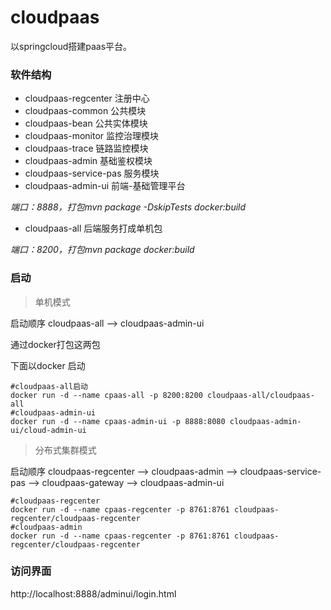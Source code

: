 # cloudpaas

以springcloud搭建paas平台。

### 软件结构

* cloudpaas-regcenter 注册中心
* cloudpaas-common  公共模块
* cloudpaas-bean 公共实体模块
* cloudpaas-monitor 监控治理模块
* cloudpaas-trace 链路监控模块
* cloudpaas-admin 基础鉴权模块
* cloudpaas-service-pas 服务模块
* cloudpaas-admin-ui 前端-基础管理平台

*端口：8888，打包mvn package -DskipTests docker:build*

* cloudpaas-all 后端服务打成单机包

*端口：8200，打包mvn package docker:build*

### 启动

> 单机模式

启动顺序 cloudpaas-all --> cloudpaas-admin-ui

通过docker打包这两包

下面以docker 启动

```
#cloudpaas-all启动
docker run -d --name cpaas-all -p 8200:8200 cloudpaas-all/cloudpaas-all
#cloudpaas-admin-ui
docker run -d --name cpaas-admin-ui -p 8888:8080 cloudpaas-admin-ui/cloud-admin-ui
```

> 分布式集群模式

启动顺序 cloudpaas-regcenter --> cloudpaas-admin --> cloudpaas-service-pas --> cloudpaas-gateway --> cloudpaas-admin-ui

```
#cloudpaas-regcenter
docker run -d --name cpaas-regcenter -p 8761:8761 cloudpaas-regcenter/cloudpaas-regcenter
#cloudpaas-admin
docker run -d --name cpaas-regcenter -p 8761:8761 cloudpaas-regcenter/cloudpaas-regcenter
```



### 访问界面

http://localhost:8888/adminui/login.html